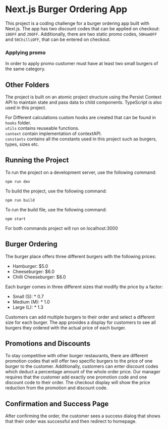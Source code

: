 # Next.js Burger Ordering App

This project is a coding challenge for a burger ordering app built with Next.js. The app has two discount codes that can be applied on checkout: `10OFF` and `20OFF`. Additionally, there are two static promo codes, `50HamOFF` and `50ChilliOFF`, that can be entered on checkout.

### Applying promo

In order to apply promo customer must have at least two small burgers of the same category.

## Other Folders

The project is built on an atomic project structure using the Persist Context API to maintain state and pass data to child components. TypeScript is also used in this project.

For Different calculations custom hooks are created that can be found in `hooks` folder.<br />
`utils` contains reuseable functions.<br />
`context` contain implementation of contextAPI.<br />
`constants` contains all the constants used in this project such as burgers, types, sizes etc.<br />

## Running the Project

To run the project on a development server, use the following command:

```
npm run dev
```

To build the project, use the following command:

```
npm run build
```

To run the build file, use the following command:

```
npm start
```

For both commands project will run on localhost:3000

## Burger Ordering

The burger place offers three different burgers with the following prices:

- Hamburger: $5.0
- Cheeseburger: $6.0
- Chilli Cheeseburger: $8.0

Each burger comes in three different sizes that modify the price by a factor:

- Small (S): \* 0.7
- Medium (M): \* 1.0
- Large (L): \* 1.3

Customers can add multiple burgers to their order and select a different size for each burger. The app provides a display for customers to see all burgers they ordered with the actual price of each burger.

## Promotions and Discounts

To stay competitive with other burger restaurants, there are different promotion codes that will offer two specific burgers to the price of one burger to the customer. Additionally, customers can enter discount codes which deduct a percentage amount of the whole order price. Our manager requires that the customer add exactly one promotion code and one discount code to their order. The checkout display will show the price reduction from the promotion and discount code.

## Confirmation and Success Page

After confirming the order, the customer sees a success dialog that shows that their order was successful and then redirect to homepage.
